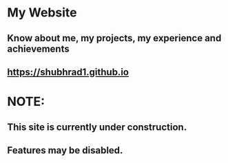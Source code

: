 # My Website
## Know about me, my projects, my experience and achievements
## https://shubhrad1.github.io

# NOTE:
## This site is currently under construction.
## Features may be disabled.
